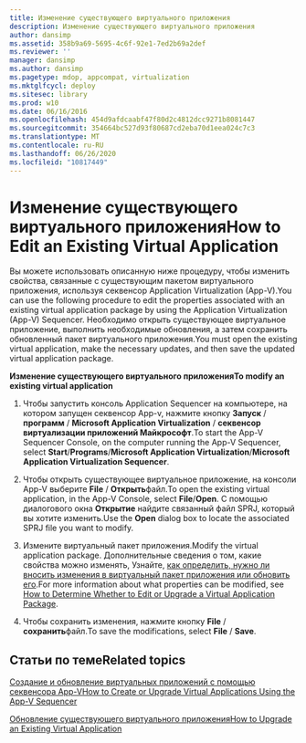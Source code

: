 ```yaml
---
title: Изменение существующего виртуального приложения
description: Изменение существующего виртуального приложения
author: dansimp
ms.assetid: 358b9a69-5695-4c6f-92e1-7ed2b69a2def
ms.reviewer: ''
manager: dansimp
ms.author: dansimp
ms.pagetype: mdop, appcompat, virtualization
ms.mktglfcycl: deploy
ms.sitesec: library
ms.prod: w10
ms.date: 06/16/2016
ms.openlocfilehash: 454d9afdcaabf47f80d2c4812dcc9271b8081447
ms.sourcegitcommit: 354664bc527d93f80687cd2eba70d1eea024c7c3
ms.translationtype: MT
ms.contentlocale: ru-RU
ms.lasthandoff: 06/26/2020
ms.locfileid: "10817449"
---
```

# <span data-ttu-id="19f96-103">Изменение существующего виртуального приложения</span><span class="sxs-lookup"><span data-stu-id="19f96-103">How to Edit an Existing Virtual Application</span></span>


<span data-ttu-id="19f96-104">Вы можете использовать описанную ниже процедуру, чтобы изменить свойства, связанные с существующим пакетом виртуального приложения, используя секвенсор Application Virtualization (App-V).</span><span class="sxs-lookup"><span data-stu-id="19f96-104">You can use the following procedure to edit the properties associated with an existing virtual application package by using the Application Virtualization (App-V) Sequencer.</span></span> <span data-ttu-id="19f96-105">Необходимо открыть существующее виртуальное приложение, выполнить необходимые обновления, а затем сохранить обновленный пакет виртуального приложения.</span><span class="sxs-lookup"><span data-stu-id="19f96-105">You must open the existing virtual application, make the necessary updates, and then save the updated virtual application package.</span></span>

**<span data-ttu-id="19f96-106">Изменение существующего виртуального приложения</span><span class="sxs-lookup"><span data-stu-id="19f96-106">To modify an existing virtual application</span></span>**

1.  <span data-ttu-id="19f96-107">Чтобы запустить консоль Application Sequencer на компьютере, на котором запущен секвенсор App-v, нажмите кнопку **Запуск** / **программ** / **Microsoft Application Virtualization** / **секвенсор виртуализации приложений Майкрософт**.</span><span class="sxs-lookup"><span data-stu-id="19f96-107">To start the App-V Sequencer Console, on the computer running the App-V Sequencer, select **Start**/**Programs**/**Microsoft Application Virtualization**/**Microsoft Application Virtualization Sequencer**.</span></span>

2.  <span data-ttu-id="19f96-108">Чтобы открыть существующее виртуальное приложение, на консоли App-V выберите **File** / **Открыть**файл.</span><span class="sxs-lookup"><span data-stu-id="19f96-108">To open the existing virtual application, in the App-V Console, select **File**/**Open**.</span></span> <span data-ttu-id="19f96-109">С помощью диалогового окна **Открытие** найдите связанный файл SPRJ, который вы хотите изменить.</span><span class="sxs-lookup"><span data-stu-id="19f96-109">Use the **Open** dialog box to locate the associated SPRJ file you want to modify.</span></span>

3.  <span data-ttu-id="19f96-110">Измените виртуальный пакет приложения.</span><span class="sxs-lookup"><span data-stu-id="19f96-110">Modify the virtual application package.</span></span> <span data-ttu-id="19f96-111">Дополнительные сведения о том, какие свойства можно изменять, Узнайте, [как определить, нужно ли вносить изменения в виртуальный пакет приложения или обновить его](how-to-determine-whether-to-edit-or-upgrade-a-virtual-application-package.md).</span><span class="sxs-lookup"><span data-stu-id="19f96-111">For more information about what properties can be modified, see [How to Determine Whether to Edit or Upgrade a Virtual Application Package](how-to-determine-whether-to-edit-or-upgrade-a-virtual-application-package.md).</span></span>

4.  <span data-ttu-id="19f96-112">Чтобы сохранить изменения, нажмите кнопку **File**  /  **сохранить**файл.</span><span class="sxs-lookup"><span data-stu-id="19f96-112">To save the modifications, select **File** / **Save**.</span></span>

## <span data-ttu-id="19f96-113">Статьи по теме</span><span class="sxs-lookup"><span data-stu-id="19f96-113">Related topics</span></span>


[<span data-ttu-id="19f96-114">Создание и обновление виртуальных приложений с помощью секвенсора App-V</span><span class="sxs-lookup"><span data-stu-id="19f96-114">How to Create or Upgrade Virtual Applications Using the App-V Sequencer</span></span>](how-to-create-or-upgrade-virtual-applications-using--the-app-v-sequencer.md)

[<span data-ttu-id="19f96-115">Обновление существующего виртуального приложения</span><span class="sxs-lookup"><span data-stu-id="19f96-115">How to Upgrade an Existing Virtual Application</span></span>](how-to-upgrade-an-existing-virtual-application.md)

 

 





